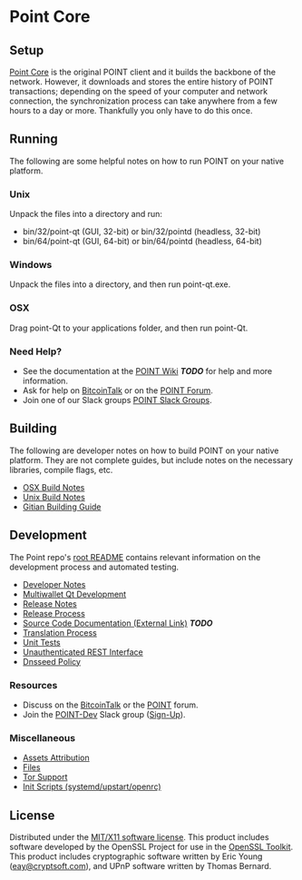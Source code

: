 Point Core
=====================

Setup
---------------------
[Point Core](http://POINT.org/wallet) is the original POINT client and it builds the backbone of the network. However, it downloads and stores the entire history of POINT transactions; depending on the speed of your computer and network connection, the synchronization process can take anywhere from a few hours to a day or more. Thankfully you only have to do this once.

Running
---------------------
The following are some helpful notes on how to run POINT on your native platform.

### Unix

Unpack the files into a directory and run:

- bin/32/point-qt (GUI, 32-bit) or bin/32/pointd (headless, 32-bit)
- bin/64/point-qt (GUI, 64-bit) or bin/64/pointd (headless, 64-bit)

### Windows

Unpack the files into a directory, and then run point-qt.exe.

### OSX

Drag point-Qt to your applications folder, and then run point-Qt.

### Need Help?

* See the documentation at the [POINT Wiki](https://en.bitcoin.it/wiki/Main_Page) ***TODO***
for help and more information.
* Ask for help on [BitcoinTalk](https://bitcointalk.org/index.php?topic=1262920.0) or on the [POINT Forum](http://forum.POINT.org/).
* Join one of our Slack groups [POINT Slack Groups](https://globaldao.network/slack-logins/).

Building
---------------------
The following are developer notes on how to build POINT on your native platform. They are not complete guides, but include notes on the necessary libraries, compile flags, etc.

- [OSX Build Notes](build-osx.md)
- [Unix Build Notes](build-unix.md)
- [Gitian Building Guide](gitian-building.md)

Development
---------------------
The Point repo's [root README](https://github.com/POINT-Project/POINT/blob/master/README.md) contains relevant information on the development process and automated testing.

- [Developer Notes](developer-notes.md)
- [Multiwallet Qt Development](multiwallet-qt.md)
- [Release Notes](release-notes.md)
- [Release Process](release-process.md)
- [Source Code Documentation (External Link)](https://dev.visucore.com/bitcoin/doxygen/) ***TODO***
- [Translation Process](translation_process.md)
- [Unit Tests](unit-tests.md)
- [Unauthenticated REST Interface](REST-interface.md)
- [Dnsseed Policy](dnsseed-policy.md)

### Resources

* Discuss on the [BitcoinTalk](https://bitcointalk.org/index.php?topic=1262920.0) or the [POINT](http://forum.POINT.org/) forum.
* Join the [POINT-Dev](https://POINT-dev.slack.com/) Slack group ([Sign-Up](https://POINT-dev.herokuapp.com/)).

### Miscellaneous
- [Assets Attribution](assets-attribution.md)
- [Files](files.md)
- [Tor Support](tor.md)
- [Init Scripts (systemd/upstart/openrc)](init.md)

License
---------------------
Distributed under the [MIT/X11 software license](http://www.opensource.org/licenses/mit-license.php).
This product includes software developed by the OpenSSL Project for use in the [OpenSSL Toolkit](https://www.openssl.org/). This product includes
cryptographic software written by Eric Young ([eay@cryptsoft.com](mailto:eay@cryptsoft.com)), and UPnP software written by Thomas Bernard.
